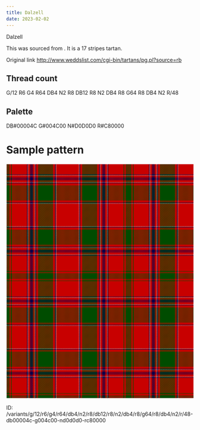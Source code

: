```yaml
---
title: Dalzell
date: 2023-02-02
---
```

Dalzell

This was sourced from <no value>.  It is a 17 stripes tartan.

Original link http://www.weddslist.com/cgi-bin/tartans/pg.pl?source=rb

## Thread count
G/12 R6 G4 R64 DB4 N2 R8 DB12 R8 N2 DB4 R8 G64 R8 DB4 N2 R/48

## Palette
DB#00004C G#004C00 N#D0D0D0 R#C80000

# Sample pattern

![Tartan detail](tartan.png "G/12 R6 G4 R64 DB4 N2 R8 DB12 R8 N2 DB4 R8 G64 R8 DB4 N2 R/48 tartan")

ID: /variants/g/12/r6/g4/r64/db4/n2/r8/db12/r8/n2/db4/r8/g64/r8/db4/n2/r/48-db00004c-g004c00-nd0d0d0-rc80000